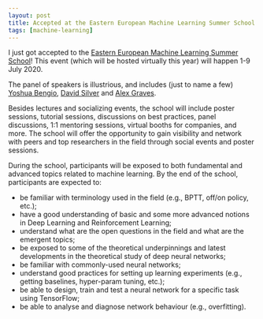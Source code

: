 ```yaml
---
layout: post
title: Accepted at the Eastern European Machine Learning Summer School!
tags: [machine-learning]
---
```


I just got accepted to the [Eastern European Machine Learning Summer School](https://www.eeml.eu/)! This event (which will be hosted virtually this year) will happen 1-9 July 2020. 

The panel of speakers is illustrious, and includes (just to name a few) [Yoshua Bengio](https://yoshuabengio.org/), [David Silver](https://www.davidsilver.uk/) and [Alex Graves](https://scholar.google.co.uk/citations?user=DaFHynwAAAAJ&hl=en).

Besides lectures and socializing events, the school will include poster sessions, tutorial sessions, discussions on best practices, panel discussions, 1:1 mentoring sessions, virtual booths for companies, and more. The school will offer the opportunity to gain visibility and network with peers and top researchers in the field through social events and poster sessions.

During the school, participants will be exposed to both fundamental and advanced topics related to machine learning. By the end of the school, participants are expected to:
 * be familiar with terminology used in the field (e.g., BPTT, off/on policy, etc.);
 * have a good understanding of basic and some more advanced notions in Deep Learning and Reinforcement Learning;
 * understand what are the open questions in the field and what are the emergent topics;
 * be exposed to some of the theoretical underpinnings and latest developments in the theoretical study of deep neural networks;
 * be familiar with commonly-used neural networks;
 * understand good practices for setting up learning experiments (e.g., getting baselines, hyper-param tuning, etc.);
 * be able to design, train and test a neural network for a specific task using TensorFlow;
 * be able to analyse and diagnose network behaviour (e.g., overfitting).
